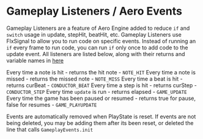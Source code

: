 # Gameplay Listeners / Aero Events

Gameplay Listeners are a feature of Aero Engine added to reduce `if` and `switch` usage in update, stepHit, beatHit, etc. Gameplay Listeners use FlxSignal to allow you to run code on specific events. Instead of running an `if` every frame to run code, you can run `if` only once to add code to the update event. All listeners are listed below, along with their returns and variable names in [here](/source/backend/GameplayEvents.hx)

Every time a note is hit - returns the hit note - `NOTE_HIT`
Every time a note is missed - returns the missed note - `NOTE_MISS`
Every time a beat is hit - returns curBeat - `CONDUCTOR_BEAT`
Every time a step is hit - returns curStep - `CONDUCTOR_STEP`
Every time `update` is run - returns elapsed - `GAME_UPDATE`
Every time the game has been paused or resumed - returns true for pause, false for resumes - `GAME_PLAYUPDATE`

Events are automatically removed when PlayState is reset. If events are not being deleted, you may be adding them after its been reset, or deleted the line that calls `GameplayEvents.init`